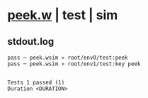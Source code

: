 # [peek.w](../../../../../../examples/tests/sdk_tests/counter/peek.w) | test | sim

## stdout.log
```log
pass ─ peek.wsim » root/env0/test:peek    
pass ─ peek.wsim » root/env1/test:key peek
 
 
Tests 1 passed (1)
Duration <DURATION>
```

